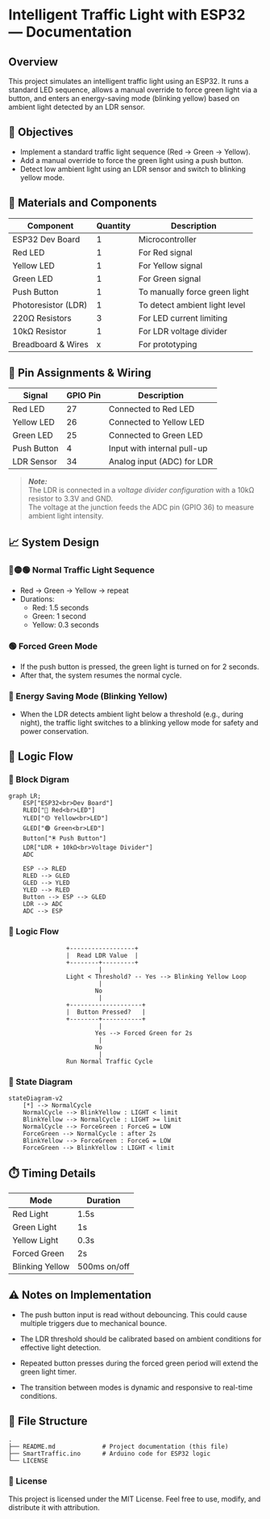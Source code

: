# Intelligent Traffic Light with ESP32 — Documentation

## Overview
This project simulates an intelligent traffic light using an ESP32. It runs a standard LED sequence, allows a manual override to force green light via a button, and enters an energy-saving mode (blinking yellow) based on ambient light detected by an LDR sensor.

## 🎯 Objectives
- Implement a standard traffic light sequence (Red → Green → Yellow).
- Add a manual override to force the green light using a push button.
- Detect low ambient light using an LDR sensor and switch to blinking yellow mode.


## 🧰 Materials and Components
| Component             | Quantity | Description                                   |
|-----------------------|----------|-----------------------------------------------|
| ESP32 Dev Board       | 1        | Microcontroller                               |
| Red LED               | 1        | For Red signal                                |
| Yellow LED            | 1        | For Yellow signal                             |
| Green LED             | 1        | For Green signal                              |
| Push Button           | 1        | To manually force green light                 |
| Photoresistor (LDR)   | 1        | To detect ambient light level                 |
| 220Ω Resistors        | 3        | For LED current limiting                      |
| 10kΩ Resistor         | 1        | For LDR voltage divider                       |
| Breadboard & Wires    | x        | For prototyping                               |

## 🔌 Pin Assignments & Wiring
| Signal       | GPIO Pin | Description                   |
|--------------|----------|-------------------------------|
| Red LED      | 27       | Connected to Red LED          |
| Yellow LED   | 26       | Connected to Yellow LED       |
| Green LED    | 25       | Connected to Green LED        |
| Push Button  | 4        | Input with internal pull-up   |
| LDR Sensor   | 34       | Analog input (ADC) for LDR    |

> **_Note:_**  
> The LDR is connected in a _voltage divider configuration_ with a 10kΩ resistor to 3.3V and GND.  
> The voltage at the junction feeds the ADC pin (GPIO 36) to measure ambient light intensity.

## 📈 System Design
### 🔴🟡🟢 Normal Traffic Light Sequence
- Red → Green → Yellow → repeat
- Durations:
  - Red: 1.5 seconds
  - Green: 1 second
  - Yellow: 0.3 seconds

### 🟢 Forced Green Mode
- If the push button is pressed, the green light is turned on for 2 seconds.
- After that, the system resumes the normal cycle.

### 🌙 Energy Saving Mode (Blinking Yellow)
- When the LDR detects ambient light below a threshold (e.g., during night), the traffic light switches to a blinking yellow mode for safety and power conservation.

## 🧠 Logic Flow
### 🧱 Block Digram
```mermaid
graph LR;
    ESP["ESP32<br>Dev Board"]
    RLED["🔴 Red<br>LED"]
    YLED["🟡 Yellow<br>LED"]
    GLED["🟢 Green<br>LED"]
    Button["🖲️ Push Button"]
    LDR["LDR + 10kΩ<br>Voltage Divider"]
    ADC

    ESP --> RLED
    RLED --> GLED
    GLED --> YLED
    YLED --> RLED
    Button --> ESP --> GLED
    LDR --> ADC
    ADC --> ESP
```
### 🧠 Logic Flow
```plaintext
                +------------------+
                |  Read LDR Value  |
                +--------+---------+
                         |
                Light < Threshold? -- Yes --> Blinking Yellow Loop
                         |
                        No
                         |
                +--------------------+
                |  Button Pressed?   |
                +--------+-----------+
                         |
                        Yes --> Forced Green for 2s
                         |
                        No
                         |
                Run Normal Traffic Cycle
```

### 🔄 State Diagram
```mermaid
stateDiagram-v2
    [*] --> NormalCycle
    NormalCycle --> BlinkYellow : LIGHT < limit
    BlinkYellow --> NormalCycle : LIGHT >= limit
    NormalCycle --> ForceGreen : ForceG = LOW
    ForceGreen --> NormalCycle : after 2s
    BlinkYellow --> ForceGreen : ForceG = LOW
    ForceGreen --> BlinkYellow : LIGHT < limit
```

## ⏱️ Timing Details
| Mode	    | Duration  |
|-----------|-----------|
|Red Light  |	1.5s    |
|Green Light|	1s      |
Yellow Light|	0.3s    |
Forced Green|	2s      |
Blinking Yellow|	500ms on/off|

## ⚠️ Notes on Implementation
- The push button input is read without debouncing. This could cause multiple triggers due to mechanical bounce.

- The LDR threshold should be calibrated based on ambient conditions for effective light detection.

- Repeated button presses during the forced green period will extend the green light timer.

- The transition between modes is dynamic and responsive to real-time conditions.

## 📁 File Structure
```plaintext
.
├── README.md             # Project documentation (this file)
├── SmartTraffic.ino      # Arduino code for ESP32 logic       
└── LICENSE               
```
### 📜 License
This project is licensed under the MIT License.
Feel free to use, modify, and distribute it with attribution.
